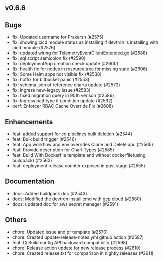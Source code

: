 ## v0.6.6

## Bugs
- fix: Updated username for Prakarsh (#2575)
- fix: showing cicd module status as installing if devtron is installing with cicd module (#2576)
- fix: updated wiring for TelemetryEventClientExtended.go (#2588)
- fix: sql script semicolon fix (#2590)
- fix: deploymentApp creation check update (#2600)
- fix: health fix for nodes in resource tree for missing state (#2606)
- fix: Some Helm apps not visible fix (#2538)
- fix: hotfix for bitbucket panic  (#2553)
- fix: schema.json of reference charts update  (#2572)
- fix: ingress new-legacy issue (#2583)
- fix: fixed migration query in 90th verison (#2586)
- fix: Ingress pathtype if condition update (#2592)
- perf: Enforcer RBAC Cache Override Fix (#2608)
## Enhancements
- feat: added support for cd pipelines bulk deletion (#2544)
- feat: Bulk build trigger (#2546)
- feat: App workflow and env overrides Clone and Delete api. (#2565)
- feat: Provide description for Chart Types (#2585)
- feat: Build With Dockerfile template and without dockerfile(using buildpack) (#2562)
- feat: deployment release counter exposed in post stage (#2555)
## Documentation
- docs: Added buildpack doc (#2543)
- docs: Modified the devtron install cmd with gcp cloud (#2580)
- docs: updated doc for aws secret manager  (#2591)
## Others
- chore: Updated issue and pr template (#2570)
- chore: Created update-release-notes.yml github action (#2587)
- feat: Ci Build config API backward compatibilty (#2598)
- chore: Release action update for new release process (#2610)
- chore: Created release.txt for comparison in nightly releases (#2611)
